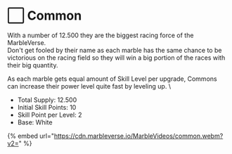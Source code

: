 # ⬜ Common

With a number of 12.500 they are the biggest racing force of the MarbleVerse. \
Don't get fooled by their name as each marble has the same chance to be victorious on the racing field so they will win a big portion of the races with their big quantity.

As each marble gets equal amount of Skill Level per upgrade, Commons can increase their power level quite fast by leveling up.    \


* Total Supply: 12.500
* Initial Skill Points: 10
* Skill Point per Level: 2
* Base: White

{% embed url="https://cdn.marbleverse.io/MarbleVideos/common.webm?v2=" %}

